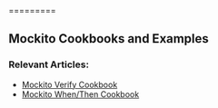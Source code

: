 =========

## Mockito Cookbooks and Examples


### Relevant Articles: 
- [Mockito Verify Cookbook](http://www.baeldung.com/mockito-verify)
- [Mockito When/Then Cookbook](http://www.baeldung.com/mockito-behavior)

